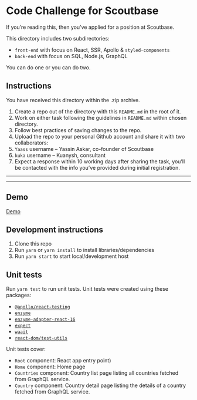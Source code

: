# Code Challenge for Scoutbase

If you’re reading this, then you’ve applied for a position at Scoutbase.

This directory includes two subdirectories:

- `front-end` with focus on React, SSR, Apollo & `styled-components`
- `back-end` with focus on SQL, Node.js, GraphQL

You can do one or you can do two.

## Instructions

You have received this directory within the .zip archive.

1. Create a repo out of the directory with this `README.md` in the root of it.
2. Work on either task following the guidelines in `README.md` within chosen directory.
3. Follow best practices of saving changes to the repo.
4. Upload the repo to your personal Github account and share it with two collaborators:
  1. `Yaass` username – Yassin Askar, co-founder of Scoutbase
  2. `kuka` username – Kuanysh, consultant
5. Expect a response within 10 working days after sharing the task, you’ll be contacted with the info you’ve provided during initial registration.

----------------------------------------------
----------------------------------------------

## Demo
[Demo](https://react-world-countries.web.app/)

## Development instructions
1. Clone this repo
2. Run `yarn` or `yarn install` to install libraries/dependencies
3. Run `yarn start` to start local/development host

## Unit tests
Run `yarn test` to run unit tests. Unit tests were created using these packages:
- [`@apollo/react-testing`](https://www.apollographql.com/docs/react/api/react-testing/)
- [`enzyme`](https://airbnb.io/enzyme/)
- [`enzyme-adapter-react-16`](https://airbnb.io/enzyme/docs/installation/react-16.html)
- [`expect`](https://jestjs.io/docs/en/expect.html)
- [`waait`](https://github.com/wesbos/waait)
- [`react-dom/test-utils`](https://reactjs.org/docs/test-utils.html)

Unit tests cover:
- `Root` component: React app entry point)
- `Home` component: Home page
- `Countries` component: Country list page listing all countries fetched from GraphQL service.
- `Country` component: Country detail page listing the details of a country fetched from GraphQL service.
